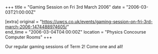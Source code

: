 +++
title = "Gaming Session on Fri 3rd March 2006"
date = "2006-03-03T21:00:00Z"

[extra]
original = "https://uwcs.co.uk/events/gaming-session-on-fri-3rd-march-2006-1474488974605/"    
end_time = "2006-03-04T04:00:00Z"
location = "Physics Concourse Computer Rooms"
+++

Our regular gaming sessions of Term 2\! Come one and all\!

